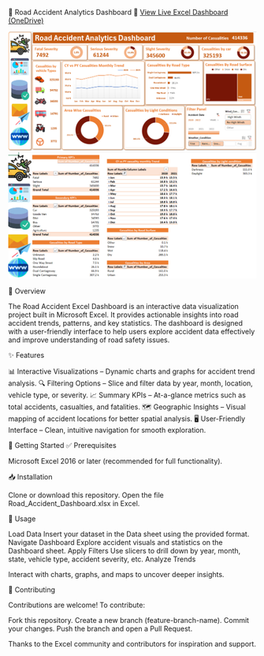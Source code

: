 🚦 Road Accident Analytics Dashboard
🔗 [View Live Excel Dashboard (OneDrive)](https://1drv.ms/x/c/01b41d4ef918828a/EcgVkcInI85NuAur058ONwwB_jVM3nlKBKjvzul3dO40fw?e=qEIT8O)

![Dashboard Preview](https://github.com/Anshireja/Road-Accident-Analytics-Dashboard/blob/main/Screenshot%202025-08-22%20165102.png)
![Dashboard Preview](https://github.com/Anshireja/Road-Accident-Analytics-Dashboard/blob/main/Screenshot%202025-08-22%20165137.png)

📌 Overview

The Road Accident Excel Dashboard is an interactive data visualization project built in Microsoft Excel.
It provides actionable insights into road accident trends, patterns, and key statistics. The dashboard is designed with a user-friendly interface to help users explore accident data effectively and improve understanding of road safety issues.

✨ Features

📊 Interactive Visualizations – Dynamic charts and graphs for accident trend analysis.
🔍 Filtering Options – Slice and filter data by year, month, location, vehicle type, or severity.
📈 Summary KPIs – At-a-glance metrics such as total accidents, casualties, and fatalities.
🗺️ Geographic Insights – Visual mapping of accident locations for better spatial analysis.
🖥️ User-Friendly Interface – Clean, intuitive navigation for smooth exploration.

🚀 Getting Started
✅ Prerequisites

Microsoft Excel 2016 or later (recommended for full functionality).

📥 Installation

Clone or download this repository.
Open the file Road_Accident_Dashboard.xlsx in Excel.

📂 Usage

Load Data
Insert your dataset in the Data sheet using the provided format.
Navigate Dashboard
Explore accident visuals and statistics on the Dashboard sheet.
Apply Filters
Use slicers to drill down by year, month, state, vehicle type, accident severity, etc.
Analyze Trends

Interact with charts, graphs, and maps to uncover deeper insights.

🤝 Contributing

Contributions are welcome! To contribute:

Fork this repository.
Create a new branch (feature-branch-name).
Commit your changes.
Push the branch and open a Pull Request.



Thanks to the Excel community and contributors for inspiration and support.
